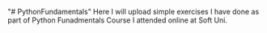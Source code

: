 "# PythonFundamentals" 
Here I will upload simple exercises I have done as part of Python Funadmentals Course I attended online at Soft Uni. 
